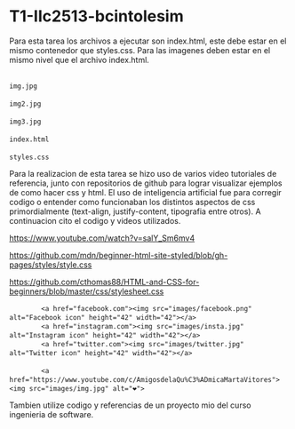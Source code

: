 # T1-IIc2513-bcintolesim
Para esta tarea los archivos a ejecutar son index.html, este debe estar en el mismo contenedor que styles.css.
Para las imagenes deben estar en el mismo nivel que el archivo index.html.

```

img.jpg

img2.jpg

img3.jpg

index.html

styles.css
```

Para la realizacion de esta tarea se hizo uso de varios video tutoriales de referencia, junto con repositorios de github para lograr visualizar ejemplos de como hacer css y html. El uso de inteligencia artificial fue para corregir codigo o entender como funcionaban los distintos aspectos de css primordialmente (text-align, justify-content, tipografia entre otros). A continuacion cito el codigo y videos utilizados.

https://www.youtube.com/watch?v=salY_Sm6mv4

https://github.com/mdn/beginner-html-site-styled/blob/gh-pages/styles/style.css

https://github.com/cthomas88/HTML-and-CSS-for-beginners/blob/master/css/stylesheet.css

            <a href="facebook.com"><img src="images/facebook.png" alt="Facebook icon" height="42" width="42"></a>
            <a href="instagram.com"><img src="images/insta.jpg" alt="Instagram icon" height="42" width="42"></a>
            <a href="twitter.com"><img src="images/twitter.jpg" alt="Twitter icon" height="42" width="42"></a>

            <a href="https://www.youtube.com/c/AmigosdelaQu%C3%ADmicaMartaVitores"> <img src="images/img.jpg" alt="❤️">

Tambien utilize codigo y referencias de un proyecto mio del curso ingenieria de software.